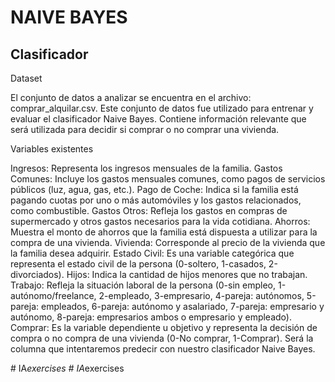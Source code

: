# NAIVE BAYES 
## Clasificador

Dataset

El conjunto de datos a analizar se encuentra en el archivo: comprar_alquilar.csv. 
Este conjunto de datos fue utilizado para entrenar y evaluar el clasificador Naive Bayes. Contiene información relevante que será utilizada para decidir si comprar o no comprar una vivienda.

Variables existentes

Ingresos: Representa los ingresos mensuales de la familia.
Gastos Comunes: Incluye los gastos mensuales comunes, como pagos de servicios públicos (luz, agua, gas, etc.).
Pago de Coche: Indica si la familia está pagando cuotas por uno o más automóviles y los gastos relacionados, como combustible.
Gastos Otros: Refleja los gastos en compras de supermercado y otros gastos necesarios para la vida cotidiana.
Ahorros: Muestra el monto de ahorros que la familia está dispuesta a utilizar para la compra de una vivienda.
Vivienda: Corresponde al precio de la vivienda que la familia desea adquirir.
Estado Civil: Es una variable categórica que representa el estado civil de la persona (0-soltero, 1-casados, 2-divorciados).
Hijos: Indica la cantidad de hijos menores que no trabajan.
Trabajo: Refleja la situación laboral de la persona (0-sin empleo, 1-autónomo/freelance, 2-empleado, 3-empresario, 4-pareja: autónomos, 5-pareja: empleados, 6-pareja: autónomo y asalariado, 7-pareja: empresario y autónomo, 8-pareja: empresarios ambos o empresario y empleado).
Comprar: Es la variable dependiente u objetivo y representa la decisión de compra o no compra de una vivienda (0-No comprar, 1-Comprar). Será la columna que intentaremos predecir con nuestro clasificador Naive Bayes.





#   I A _ e x e r c i s e s  
 #   I A _ e x e r c i s e s  
 